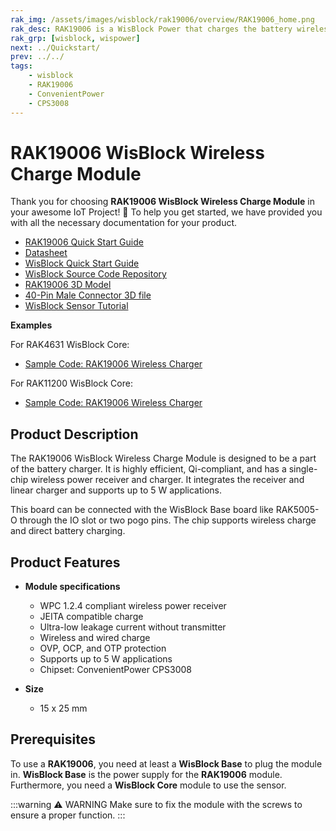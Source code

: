 ```yaml
---
rak_img: /assets/images/wisblock/rak19006/overview/RAK19006_home.png
rak_desc: RAK19006 is a WisBlock Power that charges the battery wirelessly. It is highly efficient and supports up to 5W applications.
rak_grp: [wisblock, wispower]
next: ../Quickstart/
prev: ../../
tags:
    - wisblock
    - RAK19006
    - ConvenientPower
    - CPS3008
---
```



# RAK19006 WisBlock Wireless Charge Module

Thank you for choosing **RAK19006 WisBlock Wireless Charge Module** in your awesome IoT Project! 🎉 To help you get started, we have provided you with all the necessary documentation for your product.

* [RAK19006 Quick Start Guide](../Quickstart/)
* [Datasheet](../Datasheet/)
* <a href="../../Quickstart/" target="_blank">WisBlock Quick Start Guide</a>
* [WisBlock Source Code Repository](https://github.com/RAKWireless/WisBlock/)
* [RAK19006 3D Model](https://downloads.rakwireless.com/3D_File/WisBlock/3D_RAK19006.stp)
* [40-Pin Male Connector 3D file](https://downloads.rakwireless.com/3D_File/Accessory/WisConnector/M40S1003K6M.stp)
* [WisBlock Sensor Tutorial](/Knowledge-Hub/Learn/WisBlock-Sensor-Tutorial/)

**Examples**

For RAK4631 WisBlock Core:

* [Sample Code: RAK19006 Wireless Charger](https://github.com/RAKWireless/WisBlock/tree/master/examples/RAK4630/IO/RAK19006_WirelessCharger)

For RAK11200 WisBlock Core:

* [Sample Code: RAK19006 Wireless Charger](https://github.com/RAKWireless/WisBlock/tree/master/examples/RAK11200/IO/RAK19006_WirelessCharger)

## Product Description

The RAK19006 WisBlock Wireless Charge Module is designed to be a part of the battery charger. It is highly efficient, Qi-compliant, and has a single-chip wireless power receiver and charger. It integrates the receiver and linear charger and supports up to 5&nbsp;W applications.

This board can be connected with the WisBlock Base board like RAK5005-O through the IO slot or two pogo pins. The chip supports wireless charge and direct battery charging.

## Product Features

* **Module specifications**
    * WPC 1.2.4 compliant wireless power receiver
    * JEITA compatible charge
    * Ultra-low leakage current without transmitter
    * Wireless and wired charge
    * OVP, OCP, and OTP protection
    * Supports up to 5&nbsp;W applications
    * Chipset: ConvenientPower CPS3008

* **Size**
    * 15 x 25&nbsp;mm

## Prerequisites

To use a **RAK19006**, you need at least a **WisBlock Base** to plug the module in. **WisBlock Base** is the power supply for the **RAK19006** module. Furthermore, you need a **WisBlock Core** module to use the sensor.

:::warning ⚠️ WARNING
Make sure to fix the module with the screws to ensure a proper function.
:::